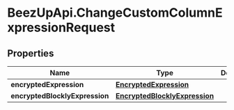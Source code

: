# BeezUpApi.ChangeCustomColumnExpressionRequest

## Properties
Name | Type | Description | Notes
------------ | ------------- | ------------- | -------------
**encryptedExpression** | [**EncryptedExpression**](EncryptedExpression.md) |  | 
**encryptedBlocklyExpression** | [**EncryptedBlocklyExpression**](EncryptedBlocklyExpression.md) |  | 


